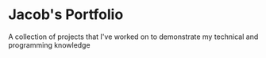 # Jacob's Portfolio
A collection of projects that I've worked on to demonstrate my technical and programming knowledge
